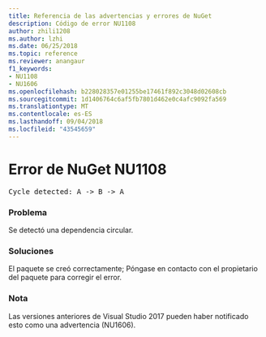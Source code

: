 ```yaml
---
title: Referencia de las advertencias y errores de NuGet
description: Código de error NU1108
author: zhili1208
ms.author: lzhi
ms.date: 06/25/2018
ms.topic: reference
ms.reviewer: anangaur
f1_keywords:
- NU1108
- NU1606
ms.openlocfilehash: b228028357e01255be17461f892c3048d02608cb
ms.sourcegitcommit: 1d1406764c6af5fb7801d462e0c4afc9092fa569
ms.translationtype: MT
ms.contentlocale: es-ES
ms.lasthandoff: 09/04/2018
ms.locfileid: "43545659"
---
```

# <a name="nuget-error-nu1108"></a>Error de NuGet NU1108

<pre>Cycle detected: A -> B -> A</pre>

### <a name="issue"></a>Problema
Se detectó una dependencia circular.

### <a name="solution"></a>Soluciones
El paquete se creó correctamente; Póngase en contacto con el propietario del paquete para corregir el error.

### <a name="note"></a>Nota
Las versiones anteriores de Visual Studio 2017 pueden haber notificado esto como una advertencia (NU1606).

